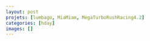 ```yaml
---
layout: post
projets: [lumbago, MiaMiam, MegaTurboRushRacing4.2]
categories: [hday]
images: []
---
```

